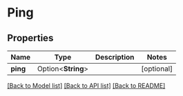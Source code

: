 # Ping

## Properties

Name | Type | Description | Notes
------------ | ------------- | ------------- | -------------
**ping** | Option<**String**> |  | [optional]

[[Back to Model list]](../README.md#documentation-for-models) [[Back to API list]](../README.md#documentation-for-api-endpoints) [[Back to README]](../README.md)


